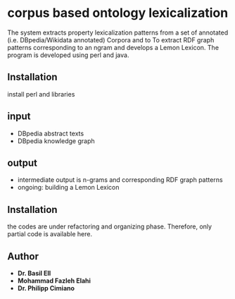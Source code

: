 
corpus based ontology lexicalization
================================
The system extracts property lexicalization patterns from a set of annotated (i.e. DBpedia/Wikidata annotated) Corpora and to To extract RDF graph patterns corresponding to an ngram and develops a Lemon Lexicon. 
The program is developed using perl and java.

Installation
------------
install perl and libraries

input
------------
* DBpedia abstract texts
* DBpedia knowledge graph

output
------------
* intermediate output is n-grams and corresponding RDF graph patterns
* ongoing: building a Lemon Lexicon 

Installation
------------
the codes are under refactoring and organizing phase. Therefore, only partial code is available here.

## Author
* **Dr. Basil Ell**
* **Mohammad Fazleh Elahi**
* **Dr. Philipp Cimiano**
